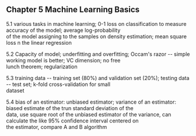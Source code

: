 
## Chapter 5 Machine Learning Basics  
5.1 various tasks in machine learning; 0-1 loss on classification to measure accuracy of the model; average log-probability  
 of the model assigning to the samples on density estimation; mean square loss n the linear regression
 
5.2 Capacity of model; underfitting and overfitting; Occam's razor -- simple working model is better; VC dimension; no free   
lunch theorem; regularization
  
5.3 training data -- training set (80%) and validation set (20%); testing data -- test set; k-fold cross-validation for small  
dataset
  
5.4 bias of an estimator: unbiased estimator; variance of an estimator: biased estimate of the trun standard deviation of the  
data, use square root of the unbiased estimator of the variance, can calculate the like 95% confidence interval centered on  
the estimator, compare A and B algorithm  

